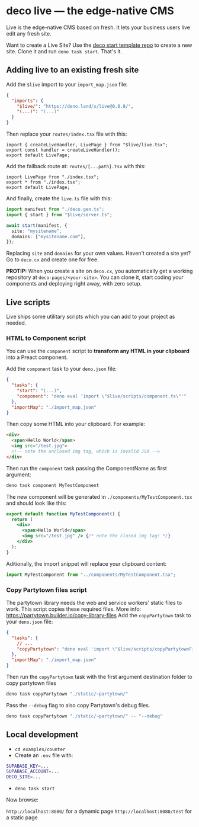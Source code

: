 # deco live — the edge-native CMS

Live is the edge-native CMS based on fresh. It lets your business users live
edit any fresh site.

Want to create a Live Site? Use the
[deco start template repo](https://github.com/deco-pages/start) to create a new
site. Clone it and run `deno task start`. That's it.

## Adding live to an existing fresh site

Add the `$live` import to your `import_map.json` file:

```json
{
  "imports": {
    "$live/": "https://deno.land/x/live@0.0.8/",
    "(...)": "(...)"
  }
}
```

Then replace your `routes/index.tsx` file with this:

```tsx
import { createLiveHandler, LivePage } from "$live/live.tsx";
export const handler = createLiveHandler();
export default LivePage;
```

Add the fallback route at: `routes/[...path].tsx` with this:

```tsx
import LivePage from "./index.tsx";
export * from "./index.tsx";
export default LivePage;
```

And finally, create the `live.ts` file with this:

```ts
import manifest from "./deco.gen.ts";
import { start } from "$live/server.ts";

await start(manifest, {
  site: "mysitename",
  domains: ["mysitename.com"],
});
```

Replacing `site` and `domains` for your own values. Haven't created a site yet?
Go to `deco.cx` and create one for free.

**PROTIP:** When you create a site on `deco.cx`, you automatically get a working
repository at `deco-pages/<your-site>`. You can clone it, start coding your
components and deploying right away, with zero setup.

## Live scripts

Live ships some utilitary scripts which you can add to your project as needed.

### HTML to Component script

You can use the `component` script to **transform any HTML in your clipboard**
into a Preact component.

Add the `component` task to your `deno.json` file:

```json
{
  "tasks": {
    "start": "(...)",
    "component": "deno eval 'import \"$live/scripts/component.ts\"'"
  },
  "importMap": "./import_map.json"
}
```

Then copy some HTML into your clipboard. For example:

```html
<div>
  <span>Hello World</span>
  <img src="/test.jpg"> 
  <!-- note the unclosed img tag, which is invalid JSX -->
</div>
```

Then run the `component` task passing the ComponentName as first argument:

```bash
deno task component MyTestComponent
```

The new component will be generated in `./components/MyTestComponent.tsx` and
should look like this:

```jsx
export default function MyTestComponent() {
  return (
    <div>
      <span>Hello World</span>
      <img src="/test.jpg" /> {/* note the closed img tag! */}
    </div>
  );
}
```

Aditionally, the import snippet will replace your clipboard content:

```jsx
import MyTestComponent from "../components/MyTestComponent.tsx";
```

### Copy Partytown files script

The partytown library needs the web and service workers' static files to work.
This script copies these required files. More info:
https://partytown.builder.io/copy-library-files Add the `copyPartytown` task to
your `deno.json` file:

```json
{
  "tasks": {
    // ...
    "copyPartytown": "deno eval 'import \"$live/scripts/copyPartytownFiles.ts\"'"
  },
  "importMap": "./import_map.json"
}
```

Then run the `copyPartytown` task with the first argument destination folder to
copy partytown files

```bash
deno task copyPartytown "./static/~partytown/"
```

Pass the `--debug` flag to also copy Partytown's debug files.

```bash
deno task copyPartytown "./static/~partytown/" -- "--debug"
```

## Local development

- `cd examples/counter`
- Create an `.env` file with:

```bash
SUPABASE_KEY=...
SUPABASE_ACCOUNT=...
DECO_SITE=...
```

- `deno task start`

Now browse:

`http://localhost:8080/` for a dynamic page `http://localhost:8080/test` for a
static page
